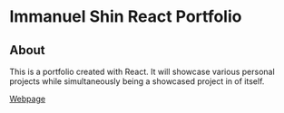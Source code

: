 # Immanuel Shin React Portfolio

## About

This is a portfolio created with React. It will showcase various personal projects while simultaneously being a showcased project in of itself.

[Webpage](https://is-react-portfolio.netlify.app/)
